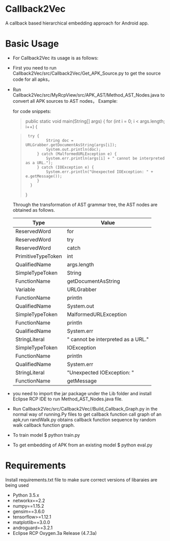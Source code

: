 # Callback2Vec
A callback based hierarchical embedding approach for Android app.
# Basic Usage
- For Callback2Vec its usage is as follows:
- First you need to run Callback2Vec/src/Callback2Vec/Get_APK_Source.py to get the source code for all apks，
- Run Callback2Vec/src/MyRcpView/src/APK_AST/Method_AST_Nodes.java to convert all APK sources to AST nodes，
  Example:
  
  for code snippets:
  
  > public static void main(String[] args) {
  >    for (int i = 0; i < args.length; i++) {
  
  >      try {
  >              String doc = URLGrabber.getDocumentAsString(args[i]);
  >              System.out.println(doc);
  >          } catch (MalformedURLException e) {
  >              System.err.println(args[i] + " cannot be interpreted as a URL.");
  >          } catch (IOException e) {
  >              System.err.println("Unexpected IOException: " + e.getMessage());
  >          }
  >       }
  > }
  
  Through the transformation of AST grammar tree, the AST nodes are obtained as follows.
  
  Type     | Value
  -------- | -----
  ReservedWord  | for
  ReservedWord  | try
  ReservedWord  | catch
  PrimitiveTypeToken  | int
  QualifiedName  | args.length
  SimpleTypeToken  | String
  FunctionName  | getDocumentAsString
  Variable  | URLGrabber
  FunctionName  | println
  QualifiedName  | System.out
  SimpleTypeToken  | MalformedURLException
  FunctionName  | println
  QualifiedName  | System.err
  StringLiteral  | " cannot be interpreted as a URL."
  SimpleTypeToken  | IOException
  FunctionName  | println
  QualifiedName  | System.err
  StringLiteral  | "Unexpected IOException: "
  FunctionName  | getMessage
- you need to import the jar package under the Lib folder and install Eclipse RCP IDE to run Method_AST_Nodes.java
  file.
- Run Callback2Vec/src/Callback2Vec//Build_Callback_Graph.py in the normal way of running.Py files to get callback 
  function call graph of an apk,run randWalk.py obtains callback function sequence by random walk callback function graph.
- To train model
$ python train.py
- To get embedding of APK from an  existing model
$ python eval.py
# Requirements
Install requirements.txt file to make sure correct versions of libaraies are being used
- Python 3.5.x
- networkx==2.2
- numpy==1.15.2
- gensim==3.6.0
- tensorflow>=1.12.1
- matplotlib==3.0.0
- androguard==3.2.1
- Eclipse RCP Oxygen.3a Release (4.7.3a)
